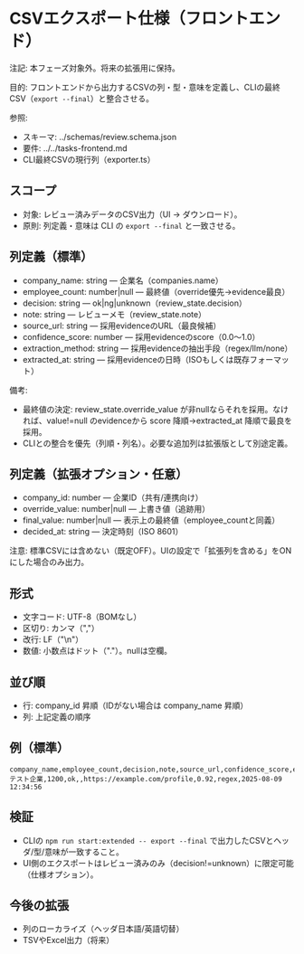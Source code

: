 # CSVエクスポート仕様（フロントエンド）

注記: 本フェーズ対象外。将来の拡張用に保持。

目的: フロントエンドから出力するCSVの列・型・意味を定義し、CLIの最終CSV（`export --final`）と整合させる。

参照:
- スキーマ: ../schemas/review.schema.json
- 要件: ../../tasks-frontend.md
- CLI最終CSVの現行列（exporter.ts）

## スコープ
- 対象: レビュー済みデータのCSV出力（UI → ダウンロード）。
- 原則: 列定義・意味は CLI の `export --final` と一致させる。

## 列定義（標準）
- company_name: string — 企業名（companies.name）
- employee_count: number|null — 最終値（override優先→evidence最良）
- decision: string — ok|ng|unknown（review_state.decision）
- note: string — レビューメモ（review_state.note）
- source_url: string — 採用evidenceのURL（最良候補）
- confidence_score: number — 採用evidenceのscore（0.0〜1.0）
- extraction_method: string — 採用evidenceの抽出手段（regex/llm/none）
- extracted_at: string — 採用evidenceの日時（ISOもしくは既存フォーマット）

備考:
- 最終値の決定: review_state.override_value が非nullならそれを採用。なければ、value!=null のevidenceから score 降順→extracted_at 降順で最良を採用。
- CLIとの整合を優先（列順・列名）。必要な追加列は拡張版として別途定義。

## 列定義（拡張オプション・任意）
- company_id: number — 企業ID（共有/連携向け）
- override_value: number|null — 上書き値（追跡用）
- final_value: number|null — 表示上の最終値（employee_countと同義）
- decided_at: string — 決定時刻（ISO 8601）

注意: 標準CSVには含めない（既定OFF）。UIの設定で「拡張列を含める」をONにした場合のみ出力。

## 形式
- 文字コード: UTF-8（BOMなし）
- 区切り: カンマ（","）
- 改行: LF（"\n"）
- 数値: 小数点はドット（"."）。nullは空欄。

## 並び順
- 行: company_id 昇順（IDがない場合は company_name 昇順）
- 列: 上記定義の順序

## 例（標準）
```
company_name,employee_count,decision,note,source_url,confidence_score,extraction_method,extracted_at
テスト企業,1200,ok,,https://example.com/profile,0.92,regex,2025-08-09 12:34:56
```

## 検証
- CLIの `npm run start:extended -- export --final` で出力したCSVとヘッダ/型/意味が一致すること。
- UI側のエクスポートはレビュー済みのみ（decision!=unknown）に限定可能（仕様オプション）。

## 今後の拡張
- 列のローカライズ（ヘッダ日本語/英語切替）
- TSVやExcel出力（将来）
